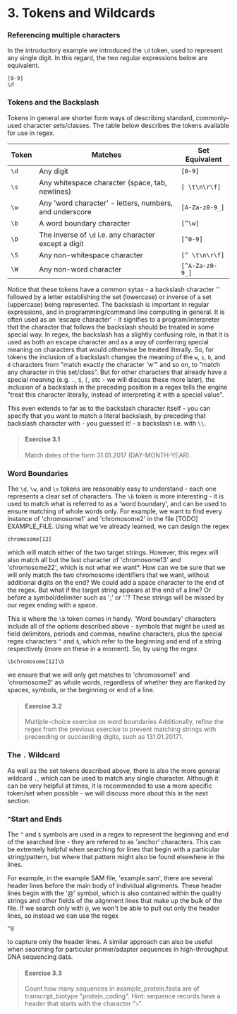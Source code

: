 # 3. Tokens and Wildcards
### Referencing multiple characters
In the introductory example we introduced the `\d` token, used to represent any single digit. In this regard, the two regular expressions below are equivalent.

```
[0-9]
\d
```

### Tokens and the Backslash

Tokens in general are shorter form ways of describing standard, commonly-used character sets/classes. The table below describes the tokens available for use in regex.

Token | Matches                                                 | Set Equivalent |
------|---------------------------------------------------------|----------------|
`\d`  | Any digit                                               | `[0-9]`        |
`\s`  | Any whitespace character (space, tab, newlines)         | `[ \t\n\r\f]`  |
`\w`  | Any 'word character' - letters, numbers, and underscore | `[A-Za-z0-9_]` |
`\b`  | A word boundary character                               | `[^\w]`        |
`\D`  | The inverse of `\d` i.e. any character except a digit   | `[^0-9]`       |
`\S`  | Any non-whitespace character                            | `[^ \t\n\r\f]` |
`\W`  | Any non-word character                                  | `[^A-Za-z0-9_]`|

Notice that these tokens have a common sytax - a backslash character '\' followed by a letter establishing the set (lowercase) or inverse of a set (uppercase) being represented. The backslash is important in regular expressions, and in programming/command line computing in general. It is often used as an 'escape character' - it signifies to a program/interpreter that the character that follows the backslash should be treated in some special way. In regex, the backslash has a slightly confusing role, in that it is used as both an escape character and as a way of conferring special meaning on characters that would otherwise be treated literally. So, for tokens the inclusion of a backslash changes the meaning of the `w`, `s`, `b`, and `d` characters from "match exactly the character 'w'" and so on, to "match any character in this set/class". But for other characters that already have a special meaning (e.g. `.`, `$`, `[`, etc - we will discuss these more later), the inclusion of a backslash in the preceding position in a regex tells the engine "treat this character literally, instead of interpreting it with a special value". 

This even extends to far as to the backslash character itself - you can specify that you want to match a literal backslash, by preceding that backslash character with - you guessed it! - a backslash i.e. with `\\`.

> #### Exercise 3.1
> Match dates of the form 31.01.2017 (DAY-MONTH-YEAR).

### Word Boundaries

The `\d`, `\w`, and `\s` tokens are reasonably easy to understand - each one represents a clear set of characters. The `\b` token is more interesting - it is used to match what is referred to as a 'word boundary', and can be used to ensure matching of whole words only. For example, we want to find every instance of 'chromosome1' and 'chromosome2' in the file [TODO] EXAMPLE_FILE. Using what we've already learned, we can design the regex

```
chromosome[12]
```

which will match either of the two target strings. However, this regex will also match all but the last character of 'chromosome13' and 'chromosome22', which is not what we want*. How can we be sure that we will only match the two chromosome identifiers that we want, without additional digits on the end? We could add a space character to the end of the regex. But what if the target string appears at the end of a line? Or before a symbol/delimiter such as ';' or '.'? These strings will be missed by our regex ending with a space. 

This is where the `\b` token comes in handy. 'Word boundary' characters include all of the options described above - symbols that might be used as field delimiters, periods and commas, newline characters, plus the special regex characters `^` and `$`, which refer to the beginning and end of a string respectively (more on these in a moment). So, by using the regex

```
\bchromosome[12]\b
```

we ensure that we will only get matches to 'chromosome1' and 'chromosome2' as whole words, regardless of whether they are flanked by spaces, symbols, or the beginning or end of a line.

> #### Exercise 3.2
> Multiple-choice exercise on word boundaries
> Additionally, refine the regex from the previous exercise to prevent matching strings with preceeding or succeeding digits, such as 131.01.20171.

### The `.` Wildcard

As well as the set tokens described above, there is also the more general wildcard `.`, which can be used to match any single character. Although it can be very helpful at times, it is recommended to use a more specific token/set when possible - we will discuss more about this in the next section.

### `^`Start and End`$`
The `^` and `$` symbols are used in a regex to represent the beginning and end of the searched line - they are refered to as 'anchor' characters. This can be extremely helpful when searching for lines that begin with a particular string/pattern, but where that pattern might also be found elsewhere in the lines. 

For example, in the example SAM file, 'example.sam', there are several header lines before the main body of individual alignments. These header lines begin with the '@' symbol, which is also contained within the quality strings and other fields of the alignment lines that make up the bulk of the file. If we search only with `@`, we won't be able to pull out only the header lines, so instead we can use the regex

```
^@
```

to capture only the header lines. A similar approach can also be useful when searching for particular primer/adapter sequences in high-throughput DNA sequencing data.

> #### Exercise 3.3
> Count how many sequences in example_protein.fasta are of transcript_biotype "protein_coding". Hint: sequence records have a header that starts with the character "`>`".
